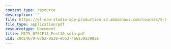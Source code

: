 ```yaml
---
content_type: resource
description: ''
file: https://ol-ocw-studio-app-production.s3.amazonaws.com/courses/5-07sc-biological-chemistry-i-fall-2013/c8d1467907b20a38eb534a6a39a3982e_MIT5_07SCF13_Pset10_slon.pdf
file_type: application/pdf
resourcetype: Document
title: MIT5_07SCF13_Pset10_soln.pdf
uid: c8d14679-07b2-0a38-eb53-4a6a39a3982e
---
```

